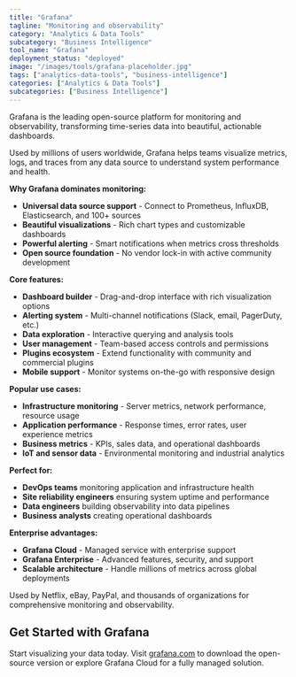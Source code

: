 ```yaml
---
title: "Grafana"
tagline: "Monitoring and observability"
category: "Analytics & Data Tools"
subcategory: "Business Intelligence"
tool_name: "Grafana"
deployment_status: "deployed"
image: "/images/tools/grafana-placeholder.jpg"
tags: ["analytics-data-tools", "business-intelligence"]
categories: ["Analytics & Data Tools"]
subcategories: ["Business Intelligence"]
---
```

Grafana is the leading open-source platform for monitoring and observability, transforming time-series data into beautiful, actionable dashboards.

Used by millions of users worldwide, Grafana helps teams visualize metrics, logs, and traces from any data source to understand system performance and health.

**Why Grafana dominates monitoring:**
- **Universal data source support** - Connect to Prometheus, InfluxDB, Elasticsearch, and 100+ sources
- **Beautiful visualizations** - Rich chart types and customizable dashboards
- **Powerful alerting** - Smart notifications when metrics cross thresholds
- **Open source foundation** - No vendor lock-in with active community development

**Core features:**
- **Dashboard builder** - Drag-and-drop interface with rich visualization options
- **Alerting system** - Multi-channel notifications (Slack, email, PagerDuty, etc.)
- **Data exploration** - Interactive querying and analysis tools
- **User management** - Team-based access controls and permissions
- **Plugins ecosystem** - Extend functionality with community and commercial plugins
- **Mobile support** - Monitor systems on-the-go with responsive design

**Popular use cases:**
- **Infrastructure monitoring** - Server metrics, network performance, resource usage
- **Application performance** - Response times, error rates, user experience metrics
- **Business metrics** - KPIs, sales data, and operational dashboards
- **IoT and sensor data** - Environmental monitoring and industrial analytics

**Perfect for:**
- **DevOps teams** monitoring application and infrastructure health
- **Site reliability engineers** ensuring system uptime and performance
- **Data engineers** building observability into data pipelines
- **Business analysts** creating operational dashboards

**Enterprise advantages:**
- **Grafana Cloud** - Managed service with enterprise support
- **Grafana Enterprise** - Advanced features, security, and support
- **Scalable architecture** - Handle millions of metrics across global deployments

Used by Netflix, eBay, PayPal, and thousands of organizations for comprehensive monitoring and observability.

## Get Started with Grafana

Start visualizing your data today. Visit [grafana.com](https://grafana.com) to download the open-source version or explore Grafana Cloud for a fully managed solution.